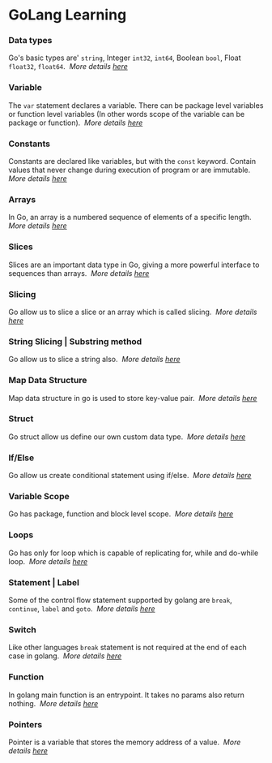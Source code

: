 # GoLang Learning

### Data types

Go's basic types are' `string`, Integer `int32`, `int64`, Boolean `bool`, Float `float32`, `float64`.&nbsp;
_More details [here](https://github.com/dhairya-rathod/golang-learning/blob/master/01-data-types/main.go)_

### Variable

The `var` statement declares a variable. There can be package level variables or function level variables (In other words scope of the variable can be package or function).&nbsp;
_More details [here](https://github.com/dhairya-rathod/golang-learning/blob/master/02-variables/main.go)_

### Constants

Constants are declared like variables, but with the `const` keyword. Contain values that never change during execution of program or are immutable.&nbsp;
_More details [here](https://github.com/dhairya-rathod/golang-learning/blob/master/03-constants/main.go)_

### Arrays

In Go, an array is a numbered sequence of elements of a specific length.&nbsp;
_More details [here](https://github.com/dhairya-rathod/golang-learning/blob/master/04-arrays/main.go)_

### Slices

Slices are an important data type in Go, giving a more powerful interface to sequences than arrays.&nbsp;
_More details [here](https://github.com/dhairya-rathod/golang-learning/blob/master/05-slices/main.go)_

### Slicing

Go allow us to slice a slice or an array which is called slicing.&nbsp;
_More details [here](https://github.com/dhairya-rathod/golang-learning/blob/master/06-slicing/main.go)_

### String Slicing | Substring method

Go allow us to slice a string also.&nbsp;
_More details [here](https://github.com/dhairya-rathod/golang-learning/blob/master/07-string-utils/main.go)_

### Map Data Structure

Map data structure in go is used to store key-value pair.&nbsp;
_More details [here](https://github.com/dhairya-rathod/golang-learning/blob/master/08-map/main.go)_

### Struct

Go struct allow us define our own custom data type.&nbsp;
_More details [here](https://github.com/dhairya-rathod/golang-learning/blob/master/09-struct/main.go)_

### If/Else

Go allow us create conditional statement using if/else.&nbsp;
_More details [here](https://github.com/dhairya-rathod/golang-learning/blob/master/10-conditional-statement/main.go)_

### Variable Scope

Go has package, function and block level scope.&nbsp;
_More details [here](https://github.com/dhairya-rathod/golang-learning/blob/master/11-variable-scope/main.go)_

### Loops

Go has only for loop which is capable of replicating for, while and do-while loop.&nbsp;
_More details [here](https://github.com/dhairya-rathod/golang-learning/blob/master/12-loops/main.go)_

### Statement | Label

Some of the control flow statement supported by golang are `break`, `continue`, `label` and `goto`.&nbsp;
_More details [here](https://github.com/dhairya-rathod/golang-learning/blob/master/13-control-flow-statement/main.go)_

### Switch

Like other languages `break` statement is not required at the end of each case in golang.&nbsp;
_More details [here](https://github.com/dhairya-rathod/golang-learning/blob/master/14-switch/main.go)_

### Function

In golang main function is an entrypoint. It takes no params also return nothing.&nbsp;
_More details [here](https://github.com/dhairya-rathod/golang-learning/blob/master/15-functions/main.go)_

### Pointers

Pointer is a variable that stores the memory address of a value.&nbsp;
_More details [here](https://github.com/dhairya-rathod/golang-learning/blob/master/16-pointers/main.go)_
